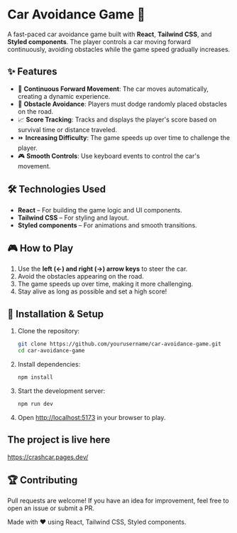 # Car Avoidance Game 🚗

A fast-paced car avoidance game built with **React**, **Tailwind CSS**, and **Styled components**. The player controls a car moving forward continuously, avoiding obstacles while the game speed gradually increases.

## ✨ Features
- 🚗 **Continuous Forward Movement**: The car moves automatically, creating a dynamic experience.
- 🚧 **Obstacle Avoidance**: Players must dodge randomly placed obstacles on the road.
- 📈 **Score Tracking**: Tracks and displays the player's score based on survival time or distance traveled.
- ⏩ **Increasing Difficulty**: The game speeds up over time to challenge the player.
- 🎮 **Smooth Controls**: Use keyboard events to control the car's movement.


## 🛠️ Technologies Used
- **React** – For building the game logic and UI components.
- **Tailwind CSS** – For styling and layout.
- **Styled components** – For animations and smooth transitions.

## 🎮 How to Play
1. Use the **left (←) and right (→) arrow keys** to steer the car.
2. Avoid the obstacles appearing on the road.
3. The game speeds up over time, making it more challenging.
4. Stay alive as long as possible and set a high score!

## 🚀 Installation & Setup
1. Clone the repository:
   ```sh
   git clone https://github.com/yourusername/car-avoidance-game.git
   cd car-avoidance-game
   ```
2. Install dependencies:
   ```sh
   npm install
   ```
3. Start the development server:
   ```sh
   npm run dev
   ```
4. Open [http://localhost:5173](http://localhost:5173) in your browser to play.

## The project is live here
https://crashcar.pages.dev/

## 🏆 Contributing
Pull requests are welcome! If you have an idea for improvement, feel free to open an issue or submit a PR.

Made with ❤️ using React, Tailwind CSS, Styled components.